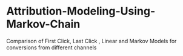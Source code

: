 # Attribution-Modeling-Using-Markov-Chain
Comparison of First Click, Last Click , Linear and Markov Models for conversions from different channels
